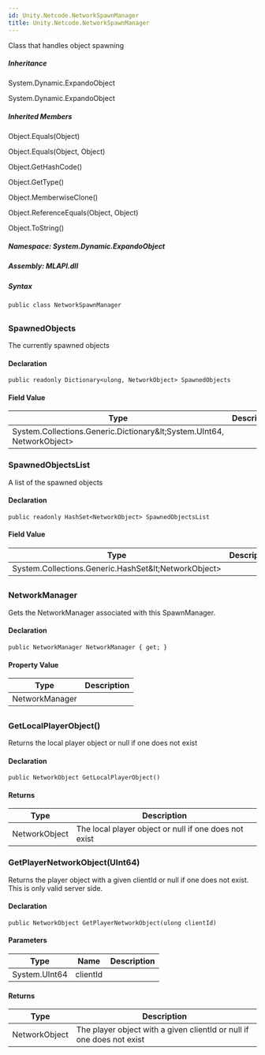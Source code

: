 ```yaml
---  
id: Unity.Netcode.NetworkSpawnManager  
title: Unity.Netcode.NetworkSpawnManager  
---
```


<div class="markdown level0 summary">

Class that handles object spawning

</div>

<div class="markdown level0 conceptual">

</div>

<div class="inheritance">

##### Inheritance

<div class="level0">

System.Dynamic.ExpandoObject

</div>

<div class="level1">

System.Dynamic.ExpandoObject

</div>

</div>

<div class="inheritedMembers">

##### Inherited Members

<div>

Object.Equals(Object)

</div>

<div>

Object.Equals(Object, Object)

</div>

<div>

Object.GetHashCode()

</div>

<div>

Object.GetType()

</div>

<div>

Object.MemberwiseClone()

</div>

<div>

Object.ReferenceEquals(Object, Object)

</div>

<div>

Object.ToString()

</div>

</div>

##### **Namespace**: System.Dynamic.ExpandoObject

##### **Assembly**: MLAPI.dll

##### Syntax

``` lang-csharp
public class NetworkSpawnManager
```

## 

### SpawnedObjects

<div class="markdown level1 summary">

The currently spawned objects

</div>

<div class="markdown level1 conceptual">

</div>

#### Declaration

``` lang-csharp
public readonly Dictionary<ulong, NetworkObject> SpawnedObjects
```

#### Field Value

| Type                                                                  | Description |
|-----------------------------------------------------------------------|-------------|
| System.Collections.Generic.Dictionary\&lt;System.UInt64, NetworkObject&gt; |             |

### SpawnedObjectsList

<div class="markdown level1 summary">

A list of the spawned objects

</div>

<div class="markdown level1 conceptual">

</div>

#### Declaration

``` lang-csharp
public readonly HashSet<NetworkObject> SpawnedObjectsList
```

#### Field Value

| Type                                                | Description |
|-----------------------------------------------------|-------------|
| System.Collections.Generic.HashSet\&lt;NetworkObject&gt;|             |

## 

### NetworkManager

<div class="markdown level1 summary">

Gets the NetworkManager associated with this SpawnManager.

</div>

<div class="markdown level1 conceptual">

</div>

#### Declaration

``` lang-csharp
public NetworkManager NetworkManager { get; }
```

#### Property Value

| Type           | Description |
|----------------|-------------|
| NetworkManager |             |

## 

### GetLocalPlayerObject()

<div class="markdown level1 summary">

Returns the local player object or null if one does not exist

</div>

<div class="markdown level1 conceptual">

</div>

#### Declaration

``` lang-csharp
public NetworkObject GetLocalPlayerObject()
```

#### Returns

| Type          | Description                                           |
|---------------|-------------------------------------------------------|
| NetworkObject | The local player object or null if one does not exist |

### GetPlayerNetworkObject(UInt64)

<div class="markdown level1 summary">

Returns the player object with a given clientId or null if one does not
exist. This is only valid server side.

</div>

<div class="markdown level1 conceptual">

</div>

#### Declaration

``` lang-csharp
public NetworkObject GetPlayerNetworkObject(ulong clientId)
```

#### Parameters

| Type          | Name     | Description |
|---------------|----------|-------------|
| System.UInt64 | clientId |             |

#### Returns

| Type          | Description                                                           |
|---------------|-----------------------------------------------------------------------|
| NetworkObject | The player object with a given clientId or null if one does not exist |
